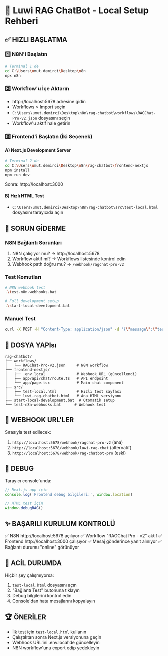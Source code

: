 # 🚀 Luwi RAG ChatBot - Local Setup Rehberi

## ✅ HIZLI BAŞLATMA

### 1️⃣ N8N'i Başlatın
```bash
# Terminal 1'de
cd C:\Users\umut.demirci\Desktop\n8n
npx n8n
```

### 2️⃣ Workflow'u İçe Aktarın
- http://localhost:5678 adresine gidin
- Workflows > Import seçin
- `C:\Users\umut.demirci\Desktop\n8n\rag-chatbot\workflows\RAGChat-Pro-v2.json` dosyasını seçin
- Workflow'u aktif hale getirin

### 3️⃣ Frontend'i Başlatın (İki Seçenek)

#### A) Next.js Development Server
```bash
# Terminal 2'de
cd C:\Users\umut.demirci\Desktop\n8n\rag-chatbot\frontend-nextjs
npm install
npm run dev
```
Sonra: http://localhost:3000

#### B) Hızlı HTML Test
- `C:\Users\umut.demirci\Desktop\n8n\rag-chatbot\src\test-local.html` dosyasını tarayıcıda açın

## 🔧 SORUN GİDERME

### N8N Bağlantı Sorunları
1. N8N çalışıyor mu? → http://localhost:5678
2. Workflow aktif mi? → Workflows listesinde kontrol edin
3. Webhook path doğru mu? → `/webhook/ragchat-pro-v2`

### Test Komutları
```bash
# N8N webhook test
.\test-n8n-webhooks.bat

# Full development setup
.\start-local-development.bat
```

### Manuel Test
```bash
curl -X POST -H "Content-Type: application/json" -d "{\"message\":\"test\",\"sessionId\":\"debug\"}" http://localhost:5678/webhook/ragchat-pro-v2
```

## 📁 DOSYA YAPIsı

```
rag-chatbot/
├── workflows/
│   └── RAGChat-Pro-v2.json     # N8N workflow
├── frontend-nextjs/
│   ├── .env.local              # Webhook URL (güncellendi)
│   ├── app/api/chat/route.ts   # API endpoint
│   └── app/page.tsx            # Main chat component
├── src/
│   ├── test-local.html         # Hızlı test sayfası
│   └── luwi-rag-chatbot.html   # Ana HTML versiyonu
├── start-local-development.bat  # Otomatik setup
└── test-n8n-webhooks.bat      # Webhook test
```

## 🎯 WEBHOOK URL'LER

Sırasıyla test edilecek:
1. `http://localhost:5678/webhook/ragchat-pro-v2` (ana)
2. `http://localhost:5678/webhook/luwi-rag-chat` (alternatif)
3. `http://localhost:5678/webhook/rag-chatbot-pro` (eski)

## 🐛 DEBUG

Tarayıcı console'unda:
```javascript
// Next.js app için
console.log('Frontend debug bilgileri:', window.location)

// HTML test için
window.debugRAG()
```

## ✨ BAŞARILI KURULUM KONTROLÜ

✅ N8N http://localhost:5678 açılıyor
✅ Workflow "RAGChat Pro - v2" aktif
✅ Frontend http://localhost:3000 çalışıyor
✅ Mesaj gönderince yanıt alınıyor
✅ Bağlantı durumu "online" görünüyor

## 🚨 ACİL DURUMDA

Hiçbir şey çalışmıyorsa:
1. `test-local.html` dosyasını açın
2. "Bağlantı Test" butonuna tıklayın
3. Debug bilgilerini kontrol edin
4. Console'dan hata mesajlarını kopyalayın

## 🏆 ÖNERİLER

- İlk test için `test-local.html` kullanın
- Çalıştıktan sonra Next.js versiyonuna geçin
- Webhook URL'ini .env.local'de güncelleyin
- N8N workflow'unu export edip yedekleyin

